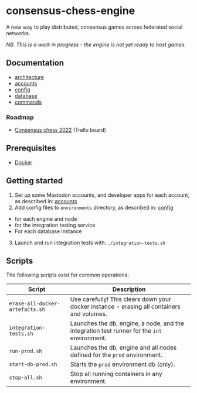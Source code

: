 # consensus-chess-engine

A new way to play distributed, consensus games across federated social networks.

_NB. This is a work in progress - the engine is not yet ready to host games._

## Documentation

* [architecture](docs/architecture.md)
* [accounts](docs/accounts.md)
* [config](docs/config.md)
* [database](docs/database.md)
* [commands](docs/commands.md)

### Roadmap

* [Consensus chess 2022](https://trello.com/b/r0OX2iCq/consensus-chess-2022) (Trello board)

## Prerequisites

* [Docker](https://www.docker.com/products/docker-desktop/)

## Getting started

1. Set up some Mastodon accounts, and developer apps for each account, as described in: [accounts](docs/accounts.md)
2. Add config files to `environments` directory, as described in: [config](docs/config.md)
  * for each engine and node
  * for the integration testing service
  * For each database instance
3. Launch and run integration tests with: `./integration-tests.sh`

## Scripts

The following scripts exist for common operations:

| Script | Description |
|-|-|
| `erase-all-docker-artefacts.sh` | Use carefully! This clears down your docker instance - erasing all containers and volumes. |
| `integration-tests.sh` | Launches the db, engine, a node, and the integration test runner for the `int` environment. |
| `run-prod.sh` | Launches the db, engine and all nodes defined for the `prod` environment. |
| `start-db-prod.sh` | Starts the `prod` environment db (only). |
| `stop-all.sh` | Stop all running containers in any environment. |
